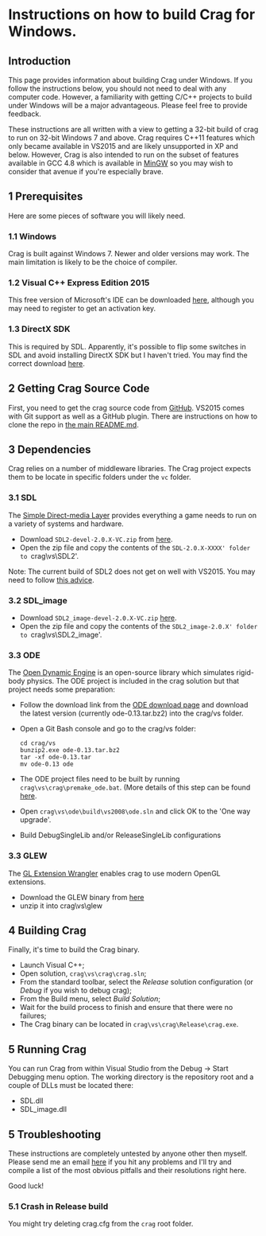 # Instructions on how to build Crag for Windows.

## Introduction

This page provides information about building Crag under Windows. 
If you follow the instructions below, you should not need to deal with any computer code. 
However, a familiarity with getting C/C++ projects to build under Windows will be a major advantageous. 
Please feel free to provide feedback. 

These instructions are all written with a view to getting a 32-bit build of crag to run on 32-bit Windows 7 and above. 
Crag requires C++11 features which only became available in VS2015 and are likely unsupported in XP and below. 
However, Crag is also intended to run on the subset of features available in GCC 4.8 which is available in [MinGW](www.mingw.org) so you may wish to consider that avenue if you're especially brave.

## 1 Prerequisites

Here are some pieces of software you will likely need.

### 1.1 Windows

Crag is built against Windows 7. Newer and older versions may work. The main limitation is likely to be the choice of compiler.

### 1.2 Visual C++ Express Edition 2015

This free version of Microsoft's IDE can be downloaded [here](http://www.microsoft.com/visualstudio/), although you may need to register to get an activation key.

### 1.3 DirectX SDK

This is required by SDL. Apparently, it's possible to flip some switches in SDL and avoid installing DirectX SDK but I haven't tried. 
You may find the correct download [here](http://www.microsoft.com/download/en/details.aspx?displaylang=en&id=6812).

## 2 Getting Crag Source Code

First, you need to get the crag source code from [GitHub](https://github.com/johnmcfarlane/crag).
VS2015 comes with Git support as well as a GitHub plugin.
There are instructions on how to clone the repo in [the main README.md](../README.md).

## 3 Dependencies

Crag relies on a number of middleware libraries. 
The Crag project expects them to be locate in specific folders under the `vc` folder. 

### 3.1 SDL

The [Simple Direct-media Layer](http://www.libsdl.org/) provides everything a game needs to run on a variety of systems and hardware.

  * Download `SDL2-devel-2.0.X-VC.zip` from [here](http://www.libsdl.org/download-2.0.php).
  * Open the zip file and copy the contents of the `SDL-2.0.X-XXXX' folder to `crag\vs\SDL2'.

Note: The current build of SDL2 does not get on well with VS2015. You may need to follow [this advice](http://stackoverflow.com/questions/28247992/how-to-fix-unresolved-externals-of-sdl-2-0-3-on-visual-studio-2015-preview#comment50936657_28247992).

### 3.2 SDL_image

  * Download `SDL2_image-devel-2.0.X-VC.zip` [here](https://www.libsdl.org/projects/SDL_image/).
  * Open the zip file and copy the contents of the `SDL2_image-2.0.X' folder to `crag\vs\SDL2_image'.

### 3.3 ODE

The [Open Dynamic Engine](http://www.ode.org/) is an open-source library which simulates rigid-body physics.
The ODE project is included in the crag solution but that project needs some preparation:

  * Follow the download link from the [ODE download page](https://bitbucket.org/odedevs/ode/downloads) and download the latest version (currently ode-0.13.tar.bz2) into the crag/vs folder.
  * Open a Git Bash console and go to the crag/vs folder:
  
    ```
	cd crag/vs
	bunzip2.exe ode-0.13.tar.bz2
	tar -xf ode-0.13.tar
	mv ode-0.13 ode
	```

  * The ODE project files need to be built by running `crag\vs\crag\premake_ode.bat`. (More details of this step can be found [here](http://opende.sourceforge.net/wiki/index.php/Manual_(Install_and_Use)).
  * Open `crag\vs\ode\build\vs2008\ode.sln` and click OK to the 'One way upgrade'.
  * Build DebugSingleLib and/or ReleaseSingleLib configurations

### 3.3 GLEW

The [GL Extension Wrangler](http://glew.sourceforge.net/) enables crag to use modern OpenGL extensions. 

  * Download the GLEW binary from [here](http://glew.sourceforge.net/)
  * unzip it into crag\vs\glew

## 4 Building Crag

Finally, it's time to build the Crag binary. 

  * Launch Visual C++;
  * Open solution, `crag\vs\crag\crag.sln`;
  * From the standard toolbar, select the _Release_ solution configuration (or _Debug_ if you wish to debug crag);
  * From the Build menu, select _Build Solution_;
  * Wait for the build process to finish and ensure that there were no failures;
  * The Crag binary can be located in `crag\vs\crag\Release\crag.exe`.

## 5 Running Crag

You can run Crag from within Visual Studio from the Debug -> Start Debugging menu option.
The working directory is the repository root and a couple of DLLs must be located there:

  * SDL.dll
  * SDL_image.dll

## 5 Troubleshooting

These instructions are completely untested by anyone other then myself. 
Please send me an email [here](http://www.google.com/profiles/110202519902799314719) if you hit any problems and I'll try and compile a list of the most obvious pitfalls and their resolutions right here.

Good luck!

### 5.1 Crash in Release build

You might try deleting crag.cfg from the `crag` root folder.
